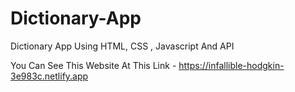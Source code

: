 
# Dictionary-App


Dictionary App Using HTML, CSS , Javascript And API

You Can See This Website At This Link - https://infallible-hodgkin-3e983c.netlify.app
